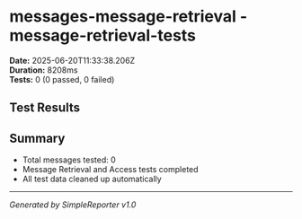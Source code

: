 # messages-message-retrieval - message-retrieval-tests

**Date:** 2025-06-20T11:33:38.206Z  
**Duration:** 8208ms  
**Tests:** 0 (0 passed, 0 failed)

## Test Results



## Summary

- Total messages tested: 0
- Message Retrieval and Access tests completed
- All test data cleaned up automatically

---
*Generated by SimpleReporter v1.0*
